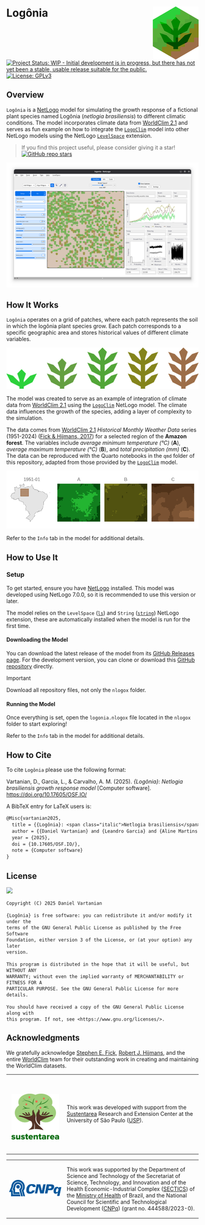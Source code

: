 # Logônia <img src = "images/logo.png" align="right" width="120" />

<!-- Quarto render -->

<!-- badges: start -->
[![Project Status: WIP - Initial development is in progress, but there
has not yet been a stable, usable release suitable for the
public.](https://www.repostatus.org/badges/latest/wip.svg)](https://www.repostatus.org/#wip)
[![License:
GPLv3](https://img.shields.io/badge/license-GPLv3-bd0000.svg)](https://www.gnu.org/licenses/gpl-3.0)
<!-- badges: end -->

## Overview

`Logônia` is a [NetLogo](https://www.netlogo.org) model for simulating
the growth response of a fictional plant species named Logônia
(*netlogia brasiliensis*) to different climatic conditions. The model
incorporates climate data from [WorldClim 2.1](https://worldclim.org/)
and serves as fun example on how to integrate the
[`LogoClim`](https://github.com/sustentarea/logoclim) model into other
NetLogo models using the NetLogo
[`LevelSpace`](https://ccl.northwestern.edu/netlogo/docs/ls.html)
extension.

> If you find this project useful, please consider giving it a star!
> [![GitHub repo
> stars](https://img.shields.io/github/stars/sustentarea/logonia)](https://github.com/sustentarea/Logônia/)

![Logônia Interface](images/logonia-interface.png)

## How It Works

`Logônia` operates on a grid of patches, where each patch represents the
soil in which the logônia plant species grow. Each patch corresponds to
a specific geographic area and stores historical values of different
climate variables.

![Logônia Sizes](images/logonia-sizes.svg)

The model was created to serve as an example of integration of climate
data from [WorldClim 2.1](https://worldclim.org/) using the
[`LogoClim`](https://github.com/sustentarea/logoclim) NetLogo model. The
climate data influences the growth of the species, adding a layer of
complexity to the simulation.

The data comes from [WorldClim 2.1](https://worldclim.org/) *Historical
Monthly Weather Data* series (1951-2024) ([Fick & Hijmans,
2017](https://doi.org/10.1002/joc.5086)) for a selected region of the
**Amazon forest**. The variables include *average minimum temperature
(°C)* (**A**), *average maximum temperature (°C)* (**B**), and *total
precipitation (mm)* (**C**). The data can be reproduced with the Quarto
notebooks in the `qmd` folder of this repository, adapted from those
provided by the [`LogoClim`](https://github.com/sustentarea/logoclim)
model.

![WorldClim Animation](images/worldclim-animation.gif)

Refer to the `Info` tab in the model for additional details.

## How to Use It

### Setup

To get started, ensure you have [NetLogo](https://www.netlogo.org)
installed. This model was developed using NetLogo 7.0.0, so it is
recommended to use this version or later.

The model relies on the `LevelSpace`
([`ls`](https://ccl.northwestern.edu/netlogo/docs/ls.html)) and `String`
([`string`](https://github.com/NetLogo/String-Extension)) NetLogo
extension, these are automatically installed when the model is run for
the first time.

#### Downloading the Model

You can download the latest release of the model from its [GitHub
Releases page](https://github.com/sustentarea/logonia/releases/latest).
For the development version, you can clone or download this [GitHub
repository](https://github.com/sustentarea/logonia/) directly.

> [!IMPORTANT]
> Download all repository files, not only the `nlogox` folder.

#### Running the Model

Once everything is set, open the `logonia.nlogox` file located in the
`nlogox` folder to start exploring!

Refer to the `Info` tab in the model for additional details.

## How to Cite

To cite `Logônia` please use the following format:

Vartanian, D., Garcia, L., & Carvalho, A. M. (2025). *{Logônia}:
Netlogia brasiliensis growth response model* \[Computer software\].
<https://doi.org/10.17605/OSF.IO/>

A BibTeX entry for LaTeX users is:

``` latex
@Misc{vartanian2025,
  title = {{Logônia}: <span class="italic">Netlogia brasiliensis</span> growth response model},
  author = {{Daniel Vartanian} and {Leandro Garcia} and {Aline Martins de Carvalho}},
  year = {2025},
  doi = {10.17605/OSF.IO/},
  note = {Computer software}
}
```

## License

[![](https://img.shields.io/badge/license-GPLv3-bd0000.svg)](https://www.gnu.org/licenses/gpl-3.0)

``` text
Copyright (C) 2025 Daniel Vartanian

{Logônia} is free software: you can redistribute it and/or modify it under the
terms of the GNU General Public License as published by the Free Software
Foundation, either version 3 of the License, or (at your option) any later
version.

This program is distributed in the hope that it will be useful, but WITHOUT ANY
WARRANTY; without even the implied warranty of MERCHANTABILITY or FITNESS FOR A
PARTICULAR PURPOSE. See the GNU General Public License for more details.

You should have received a copy of the GNU General Public License along with
this program. If not, see <https://www.gnu.org/licenses/>.
```

## Acknowledgments

We gratefully acknowledge [Stephen E.
Fick](https://orcid.org/0000-0002-3548-6966), [Robert J.
Hijmans](https://orcid.org/0000-0001-5872-2872), and the entire
[WorldClim](https://worldclim.org/) team for their outstanding work in
creating and maintaining the WorldClim datasets.

<table>
  <tr>
    <td width="30%">
      <br/>
      <br/>
      <p align="center">
        <a href="https://www.fsp.usp.br/sustentarea/">
          <img src="images/sustentarea-logo.svg" width="125"/>
        </a>
      </p>
      <br/>
    </td>
    <td width="70%">
      <p>
        This work was developed with support from the 
        <a href="https://www.fsp.usp.br/sustentarea/">Sustentarea</a>
         Research and Extension Center at the University of São Paulo (<a href="https://www5.usp.br/">USP</a>).
      </p>
    </td>
  </tr>
</table>

<table>
  <tr>
    <td width="30%">
      <br/>
      <p align="center">
        <a href="https://www.gov.br/cnpq/">
          <img src="images/cnpq-logo.svg" width="150"/>
        </a>
      </p>
      <br/>
    </td>
    <td width="70%">
      <p>
        This work was supported by the Department of Science and 
        Technology of the Secretariat of Science, Technology, and Innovation 
        and of the Health Economic-Industrial Complex (<a href="https://www.gov.br/saude/pt-br/composicao/sectics/">SECTICS</a>)  of the <a href="https://www.gov.br/saude/pt-br/composicao/sectics/">Ministry of Health</a> 
        of Brazil, and the National Council for Scientific and 
        Technological Development (<a href="https://www.gov.br/cnpq/">CNPq</a>) (grant no. 444588/2023-0).
      </p>
    </td>
  </tr>
</table>
